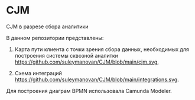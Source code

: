 # CJM
CJM в разрезе сбора аналитики

В данном репозитории представлены:

1. Карта пути клиента с точки зрения сбора данных, необходимых для построения системы сквозной аналитки https://github.com/suleymanovan/CJM/blob/main/cjm.svg,

2. Схема интеграций https://github.com/suleymanovan/CJM/blob/main/integrations.svg. 

Для построения диаграм BPMN использовала Camunda Modeler.
